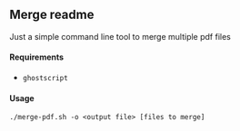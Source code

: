 ## Merge readme

Just a simple command line tool to merge multiple pdf files

#### Requirements

- `ghostscript`

#### Usage

`./merge-pdf.sh -o <output file> [files to merge]`
